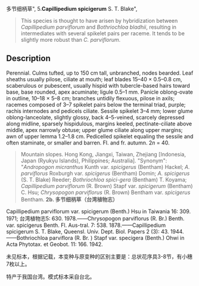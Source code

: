 多节细柄草",
5.**Capillipedium spicigerum** S. T. Blake",

> This species is thought to have arisen by hybridization between *Capillipedium parviflorum* and *Bothriochloa bladhii*, resulting in intermediates with several spikelet pairs per raceme. It tends to be slightly more robust than *C. parviflorum*.

## Description
Perennial. Culms tufted, up to 150 cm tall, unbranched, nodes bearded. Leaf sheaths usually pilose, ciliate at mouth; leaf blades 15–40 × 0.5–0.8 cm, scaberulous or pubescent, usually hispid with tubercle-based hairs toward base, base rounded, apex acuminate; ligule 0.5–1 mm. Panicle oblong-ovate in outline, 10–18 × 5–8 cm; branches untidily flexuous, pilose in axils; racemes composed of 3–7 spikelet pairs below the terminal triad, purple; rachis internodes and pedicels ciliate. Sessile spikelet 3–4 mm; lower glume oblong-lanceolate, slightly glossy, back 4–5-veined, scarcely depressed along midline, sparsely hispidulous, margins keeled, pectinate-ciliate above middle, apex narrowly obtuse; upper glume ciliate along upper margins; awn of upper lemma 1.2–1.8 cm. Pedicelled spikelet equaling the sessile and often staminate, or smaller and barren. Fl. and fr. autumn. 2*n* = 40.

> Mountain slopes. Hong Kong, Jiangxi, Taiwan, Zhejiang [Indonesia, Japan (Ryukyu Islands), Philippines; Australia].
  "Synonym": "*Andropogon micranthus* Kunth var. *spicigerus* (Bentham) Hackel; *A. parviflorus* Roxburgh var. *spicigerus* (Bentham) Domin; *A. spicigerus* (S. T. Blake) Reeder; *Bothriochloa spici-gera* (Bentham) T. Koyama; *Capillipedium parviflorum* (R. Brown) Stapf var. *spicigerum* (Bentham) C. Hsu; *Chrysopogon parviflorus* (R. Brown) Bentham var. *spicigerus* Bentham.
**2b. 多节细柄草（台湾植物志）**

Capillipedium parviflorum var. spicigerum (Benth.) Hsu in Taiwania 16: 309. 1971; 台湾植物志5: 630. 1978.——Chrysopogon parviflorus (R. Br.) Benth. var. spicigerus Benth. Fl. Aus-tral. 7: 538. 1878.——Capillipedium spicigerum S. T. Blake, Queensl. Univ. Dept. Biol. Papers 2 (3): 43. 1944.——Bothriochloa parviflora (R. Br. ) Stapf var. specigera (Benth.) Ohwi in Acta Phytotax. et Geobot. 11: 166. 1942.

未见标本，根据记载，本变种与原变种的区别主要是：总状花序具3-8节，有小穗7枚以上。

特产于我国台湾。模式标本采自台北。
